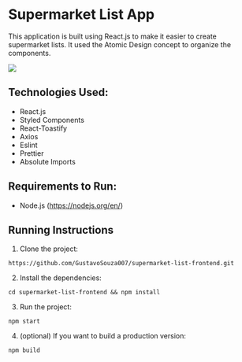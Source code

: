# Supermarket List App

This application is built using React.js to make it easier to create supermarket lists.
It used the Atomic Design concept to organize the components.

<p>
<img src="https://github.com/GustavoSouza007/supermarket-list-frontend/blob/master/public/images/demo.gif" />
</p>

## Technologies Used:

- React.js
- Styled Components
- React-Toastify
- Axios
- Eslint
- Prettier
- Absolute Imports

## Requirements to Run:

- Node.js (https://nodejs.org/en/)

## Running Instructions

1. Clone the project:

```
https://github.com/GustavoSouza007/supermarket-list-frontend.git
```

2. Install the dependencies:

```
cd supermarket-list-frontend && npm install
```

3. Run the project:

```
npm start
```

4. (optional) If you want to build a production version:

```
npm build
```
